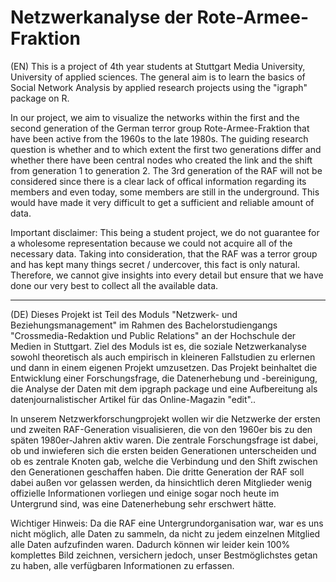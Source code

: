 # Netzwerkanalyse der Rote-Armee-Fraktion 

(EN)
This is a project of 4th year students at Stuttgart Media University, University of applied sciences.
The general aim is to learn the basics of Social Network Analysis by applied research projects using the "igraph" package on R.

In our project, we aim to visualize the networks within the first and the second generation of the German terror group Rote-Armee-Fraktion that have been active from the 1960s to the late 1980s.
The guiding research question is whether and to which extent the first two generations differ and whether there have been central nodes who created the link and the shift from generation 1 to generation 2.
The 3rd generation of the RAF will not be considered since there is a clear lack of offical information regarding its members and even today, some members are still in the underground. 
This would have made it very difficult to get a sufficient and reliable amount of data. 

Important disclaimer:
This being a student project, we do not guarantee for a wholesome representation because we could not acquire all of the necessary data.
Taking into consideration, that the RAF was a terror group and has kept many things secret / undercover, this fact is only natural.
Therefore, we cannot give insights into every detail but ensure that we have done our very best to collect all the available data.
_______________________
(DE)
Dieses Projekt ist Teil des Moduls "Netzwerk- und Beziehungsmanagement" im Rahmen des Bachelorstudiengangs "Crossmedia-Redaktion und Public Relations" an der Hochschule der Medien in Stuttgart. 
Ziel des Moduls ist es, die soziale Netzwerkanalyse sowohl theoretisch als auch empirisch in kleineren Fallstudien zu erlernen und dann in einem eigenen Projekt umzusetzen. 
Das Projekt beinhaltet die Entwicklung einer Forschungsfrage, die Datenerhebung und -bereinigung, die Analyse der Daten mit dem ipgraph package und eine Aufbereitung als datenjournalistischer Artikel für das Online-Magazin "edit"..

In unserem Netzwerkforschungprojekt wollen wir die Netzwerke der ersten und zweiten RAF-Generation visualisieren, die von den 1960er bis zu den späten 1980er-Jahren aktiv waren.
Die zentrale Forschungsfrage ist dabei, ob und inwieferen sich die ersten beiden Generationen unterscheiden und ob es zentrale Knoten gab, welche die Verbindung und den Shift zwischen den Generationen geschaffen haben.
Die dritte Generation der RAF soll dabei außen vor gelassen werden, da hinsichtlich deren Mitglieder wenig offizielle Informationen vorliegen und einige sogar noch heute im Untergrund sind, was eine Datenerhebung sehr erschwert hätte.

Wichtiger Hinweis:
Da die RAF eine Untergrundorganisation war, war es uns nicht möglich, alle Daten zu sammeln, da nicht zu jedem einzelnen Mitglied alle Daten aufzufinden waren.
Dadurch können wir leider kein 100% komplettes Bild zeichnen, versichern jedoch, unser Bestmöglichstes getan zu haben, alle verfügbaren Informationen zu erfassen.
